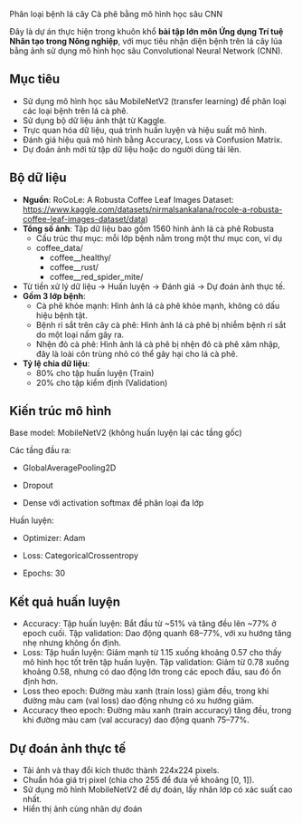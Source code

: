 Phân loại bệnh lá cây Cà phê bằng mô hình học sâu CNN

Đây là dự án thực hiện trong khuôn khổ **bài tập lớn môn Ứng dụng Trí tuệ Nhân tạo trong Nông nghiệp**, với mục tiêu nhận diện bệnh trên lá cây lúa bằng ảnh sử dụng mô hình học sâu Convolutional Neural Network (CNN).

##  Mục tiêu

- Sử dụng mô hình học sâu MobileNetV2 (transfer learning) để phân loại các loại bệnh trên lá cà phê.
- Sử dụng bộ dữ liệu ảnh thật từ Kaggle.
- Trực quan hóa dữ liệu, quá trình huấn luyện và hiệu suất mô hình.
- Đánh giá hiệu quả mô hình bằng Accuracy, Loss và Confusion Matrix.
- Dự đoán ảnh mới từ tập dữ liệu hoặc do người dùng tải lên.


##  Bộ dữ liệu

- **Nguồn**: RoCoLe: A Robusta Coffee Leaf Images Dataset: https://www.kaggle.com/datasets/nirmalsankalana/rocole-a-robusta-coffee-leaf-images-dataset/data)
- **Tổng số ảnh**: Tập dữ liệu bao gồm 1560 hình ảnh lá cà phê Robusta
  - Cấu trúc thư mục: mỗi lớp bệnh nằm trong một thư mục con, ví dụ
  - coffee_data/
    - coffee__healthy/
    - coffee__rust/
    - coffee__red_spider_mite/
- Từ tiền xử lý dữ liệu → Huấn luyện → Đánh giá → Dự đoán ảnh thực tế.
- **Gồm 3 lớp bệnh**:
  - Cà phê khỏe mạnh: Hình ảnh lá cà phê khỏe mạnh, không có dấu hiệu bệnh tật.
  - Bệnh rỉ sắt trên cây cà phê: Hình ảnh lá cà phê bị nhiễm bệnh rỉ sắt do một loại nấm gây ra.
  - Nhện đỏ cà phê: Hình ảnh lá cà phê bị nhện đỏ cà phê xâm nhập, đây là loài côn trùng nhỏ có thể gây hại cho lá cà phê.
- **Tỷ lệ chia dữ liệu**:
  - 80% cho tập huấn luyện (Train)
  - 20% cho tập kiểm định (Validation)

##  Kiến trúc mô hình

Base model: MobileNetV2 (không huấn luyện lại các tầng gốc)

Các tầng đầu ra:

- GlobalAveragePooling2D

- Dropout

- Dense với activation softmax để phân loại đa lớp

Huấn luyện:

- Optimizer: Adam

- Loss: CategoricalCrossentropy

- Epochs: 30

##  Kết quả huấn luyện

- Accuracy:
  Tập huấn luyện: Bắt đầu từ ~51% và tăng đều lên ~77% ở epoch cuối.
  Tập validation: Dao động quanh 68–77%, với xu hướng tăng nhẹ nhưng không ổn định.
- Loss:
  Tập huấn luyện: Giảm mạnh từ 1.15 xuống khoảng 0.57 cho thấy mô hình học tốt trên tập huấn luyện.
  Tập validation: Giảm từ 0.78 xuống khoảng 0.58, nhưng có dao động lớn trong các epoch đầu, sau đó ổn định hơn.
- Loss theo epoch: Đường màu xanh (train loss) giảm đều, trong khi đường màu cam (val loss) dao động nhưng có xu hướng giảm.
- Accuracy theo epoch: Đường màu xanh (train accuracy) tăng đều, trong khi đường màu cam (val accuracy) dao động quanh 75–77%.
##  Dự đoán ảnh thực tế
- Tải ảnh và thay đổi kích thước thành 224x224 pixels.
- Chuẩn hóa giá trị pixel (chia cho 255 để đưa về khoảng [0, 1]).
- Sử dụng mô hình MobileNetV2 để dự đoán, lấy nhãn lớp có xác suất cao nhất.
- Hiển thị ảnh cùng nhãn dự đoán

